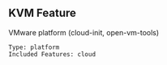 ## KVM Feature

VMware platform (cloud-init, open-vm-tools)

	Type: platform
	Included Features: cloud

#
